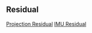 ## Residual

[Projection Residual](./doc/ProjectionResidual.md)
[IMU Residual](./doc/IMUResidual.md)